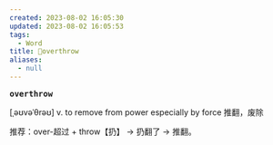```yaml
---
created: 2023-08-02 16:05:30
updated: 2023-08-02 16:05:53
tags:
  - Word
title: 📖overthrow
aliases:
  - null
---
```


<pre><strong>overthrow</strong></pre>
[ˌəʊvəˈθrəʊ]
v. to remove from power especially by force 推翻，废除

推荐：over-超过 + throw【扔】 → 扔翻了 → 推翻。